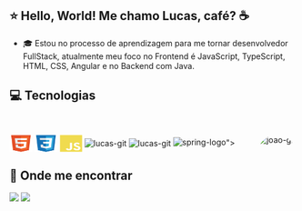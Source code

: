 
## :star: Hello, World! Me chamo Lucas, café? :coffee: 

<!-- <div align="center">
  <a href="https://github.com/Lucas-Costa-Dev">
  <img height="180em"width="48%"src="https://githubreadmestats.vercel.app/apiusername=Lucas-Costa-Dev&show_icons=true&theme=radical&include_all_commits=true&count_private=true"/>
  <img height="180em" width="42%" src="https://github-readme-stats.vercel.app/api/top-langs/?username=Lucas-Costa-Dev&layout=compact&langs_count=7&theme=radical"/>
  <img height="180em" width="48%"" src="https://github-readme-streak-stats.herokuapp.com/?user=Lucas-Costa-Dev&theme=radical"/>
</div> -->

- :mortar_board: Estou no processo de aprendizagem para me tornar desenvolvedor FullStack, atualmente meu foco no Frontend é JavaScript, TypeScript, HTML, CSS, Angular e no Backend com Java.



## :computer: Tecnologias

<div style="display: inline_block"><br>
  
  <img align="center" alt="lucas-html"  height="30" width="40"
  src="https://raw.githubusercontent.com/devicons/devicon/master/icons/html5/html5-original.svg">
  <img align="center" alt="lucas-css"  height="30" width="40"  
  src="https://raw.githubusercontent.com/devicons/devicon/master/icons/css3/css3-original.svg">
  <img align="center" alt="lucas-js" height="30" width="40" 
  src="https://raw.githubusercontent.com/devicons/devicon/master/icons/javascript/javascript-plain.svg">
  <img align="center" alt="lucas-git" height="30" width="40" 
  src="https://cdn.jsdelivr.net/gh/devicons/devicon/icons/git/git-original.svg" /> 
   <img align="center" alt="lucas-git" height="30" width="40" 
  src="https://cdn.jsdelivr.net/gh/devicons/devicon/icons/java/java-original.svg" /> 
  <img align="right" alt="joao-gif" height="150" style="border-radius:50px;" 
  src="https://www.mygo.ge/uploads/blog/1584023795.jpg">
  <img width="48" height="48" src="https://img.icons8.com/color/48/spring-logo.png" alt="spring-logo"/>"> 

   
 
 

## :speech_balloon: Onde me encontrar

<div> 
  <a href = "mailto:lucascosta.ls58@gmail.com"><img src="https://img.shields.io/badge/-Gmail-%23333?style=for-the-badge&logo=gmail&logoColor=white" target="_blank"></a>
<a href="https://www.linkedin.com/in/lucas-santos-desenv/" target="_blank"><img src="https://img.shields.io/badge/-LinkedIn-%230077B5?style=for-the-badge&logo=linkedin&logoColor=white" target="_blank"></a> 

  
<!--   ![Snake animation](https://github.com/Lucas-Costa-Dev/Lucas-Costa-Dev/blob/output/github-contribution-grid-snake.svg) -->
</div>
